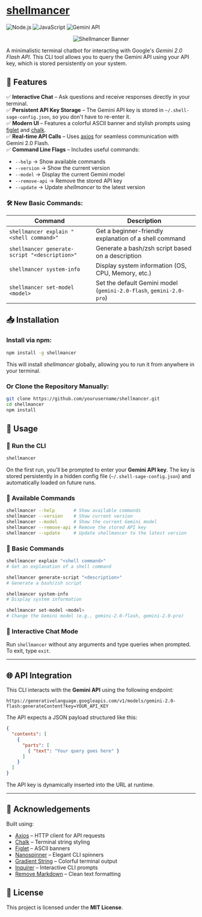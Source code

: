 # [shellmancer](https://www.shellmancer.vercel.app/)

![Node.js](https://img.shields.io/badge/Node.js-18%2B-green?logo=node.js)
![JavaScript](https://img.shields.io/badge/JavaScript-ES6%2B-yellow?logo=javascript)
![Gemini API](https://img.shields.io/badge/Gemini-API-blue?logo=google)

<p align="center">
  <img src="https://github.com/user-attachments/assets/f813c74d-4163-43cc-8b0c-d2d32c46e1f1" alt="Shellmancer Banner"/>
</p>

A minimalistic terminal chatbot for interacting with Google's *Gemini 2.0 Flash API*. This CLI tool allows you to query the Gemini API using your API key, which is stored persistently on your system.

## 🚀 Features

✅ **Interactive Chat** – Ask questions and receive responses directly in your terminal.  
✅ **Persistent API Key Storage** – The Gemini API key is stored in `~/.shell-sage-config.json`, so you don't have to re-enter it.  
✅ **Modern UI** – Features a colorful ASCII banner and stylish prompts using [figlet](https://www.npmjs.com/package/figlet) and [chalk](https://www.npmjs.com/package/chalk).  
✅ **Real-time API Calls** – Uses [axios](https://www.npmjs.com/package/axios) for seamless communication with Gemini 2.0 Flash.  
✅ **Command Line Flags** – Includes useful commands:  
  - `--help` → Show available commands  
  - `--version` → Show the current version  
  - `--model` → Display the current Gemini model  
  - `--remove-api` → Remove the stored API key  
  - `--update` → Update *shellmancer* to the latest version  

### 🛠️ New Basic Commands:
| Command | Description |
|---------|------------|
| `shellmancer explain "<shell command>"` | Get a beginner-friendly explanation of a shell command |
| `shellmancer generate-script "<description>"` | Generate a bash/zsh script based on a description |
| `shellmancer system-info` | Display system information (OS, CPU, Memory, etc.) |
| `shellmancer set-model <model>` | Set the default Gemini model (`gemini-2.0-flash`, `gemini-2.0-pro`) |

## 📥 Installation

### Install via npm:
```bash
npm install -g shellmancer
```
This will install *shellmancer* globally, allowing you to run it from anywhere in your terminal.

### Or Clone the Repository Manually:
```bash
git clone https://github.com/yourusername/shellmancer.git
cd shellmancer
npm install
```

## 📌 Usage

### 🔹 Run the CLI
```bash
shellmancer
```
On the first run, you'll be prompted to enter your **Gemini API key**. The key is stored persistently in a hidden config file (`~/.shell-sage-config.json`) and automatically loaded on future runs.

### 🔹 Available Commands
```bash
shellmancer --help       # Show available commands
shellmancer --version    # Show current version
shellmancer --model      # Show the current Gemini model
shellmancer --remove-api # Remove the stored API key
shellmancer --update     # Update shellmancer to the latest version
```

### 🔹 Basic Commands
```bash
shellmancer explain "<shell command>"       
# Get an explanation of a shell command

shellmancer generate-script "<description>"  
# Generate a bash/zsh script

shellmancer system-info                     
# Display system information

shellmancer set-model <model>               
# Change the Gemini model (e.g., gemini-2.0-flash, gemini-2.0-pro)
```

### 🔹 Interactive Chat Mode
Run `shellmancer` without any arguments and type queries when prompted.  
To exit, type `exit`.

---

## 🌐 API Integration

This CLI interacts with the **Gemini API** using the following endpoint:
```
https://generativelanguage.googleapis.com/v1/models/gemini-2.0-flash:generateContent?key=YOUR_API_KEY
```
The API expects a JSON payload structured like this:
```json
{
  "contents": [
    {
      "parts": [
        { "text": "Your query goes here" }
      ]
    }
  ]
}
```
The API key is dynamically inserted into the URL at runtime.

---

## 🔗 Acknowledgements

Built using:
- [Axios](https://www.npmjs.com/package/axios) – HTTP client for API requests
- [Chalk](https://www.npmjs.com/package/chalk) – Terminal string styling
- [Figlet](https://www.npmjs.com/package/figlet) – ASCII banners
- [Nanospinner](https://www.npmjs.com/package/nanospinner) – Elegant CLI spinners
- [Gradient String](https://www.npmjs.com/package/gradient-string) – Colorful terminal output
- [Inquirer](https://www.npmjs.com/package/inquirer) – Interactive CLI prompts
- [Remove Markdown](https://www.npmjs.com/package/remove-markdown) – Clean text formatting

## 📜 License

This project is licensed under the **MIT License**.
